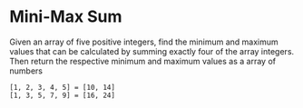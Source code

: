 # Mini-Max Sum

Given an array of five positive integers, find the minimum and maximum values that 
can be calculated by summing exactly four of the array integers. Then return the
respective minimum and maximum values as a array of numbers


```
[1, 2, 3, 4, 5] = [10, 14]
[1, 3, 5, 7, 9] = [16, 24]
```